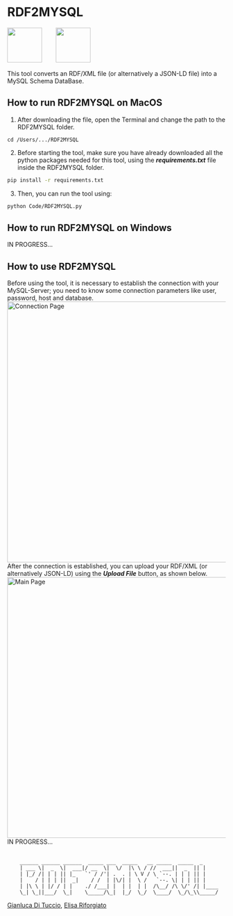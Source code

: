 # RDF2MYSQL
<p float="left">
  <img src="https://user-images.githubusercontent.com/90385079/165370609-ee93b751-24d8-401c-97d4-1341d474d70f.png" width="80"/>&emsp;&emsp;
  <img src="https://user-images.githubusercontent.com/90385079/165370200-71a7a6ad-ee08-4558-a90a-e2d17b9f5724.png" width="80"/>

</p>
This tool converts an RDF/XML file (or alternatively a JSON-LD file) into a MySQL Schema DataBase.<br>


## How to run RDF2MYSQL on MacOS
1. After downloading the file, open the Terminal and change the path to the RDF2MYSQL folder.
```
cd /Users/.../RDF2MYSQL
```

2. Before starting the tool, make sure you have already downloaded all the python packages needed for this tool, using  the _**requirements.txt**_ file inside the RDF2MYSQL folder.
```bash
pip install -r requirements.txt
```
3. Then, you can run the tool using:
```bash
python Code/RDF2MYSQL.py
```
## How to run RDF2MYSQL on Windows
IN PROGRESS...

## How to use RDF2MYSQL
Before using the tool, it is necessary to establish the connection with your MySQL-Server; you need to know some connection parameters like user, password, host and database.<br>
<img width="600" alt="Connection Page" src="https://user-images.githubusercontent.com/90385079/165372627-c61aef0b-5e83-4cb5-9479-bf3703a317ea.png"><br>
After the connection is established, you can upload your RDF/XML (or alternatively JSON-LD) using the _**Upload File**_ button, as shown below.<br>
<img width="600" alt="Main Page" src="https://user-images.githubusercontent.com/90385079/165373317-5426153c-5b59-4475-9efb-b67a9a861de7.png"><br>
IN PROGRESS...
<br>
<br>

        ______ ______ ______  _____ ___  _____   __ _____  _____  _     
        | ___ \|  _  \|  ___|/ __  \|  \/  |\ \ / //  ___||  _  || |    
        | |_/ /| | | || |_   `' / /'| .  . | \ V / \ `--. | | | || |    
        |    / | | | ||  _|    / /  | |\/| |  \ /   `--. \| | | || |    
        | |\ \ | |/ / | |    ./ /___| |  | |  | |  /\__/ /\ \/' /| |____
        \_| \_||___/  \_|    \_____/\_|  |_/  \_/  \____/  \_/\_\\_____/

[Gianluca Di Tuccio](https://github.com/DitucSpa), [Elisa Riforgiato](https://github.com/elithkob)

